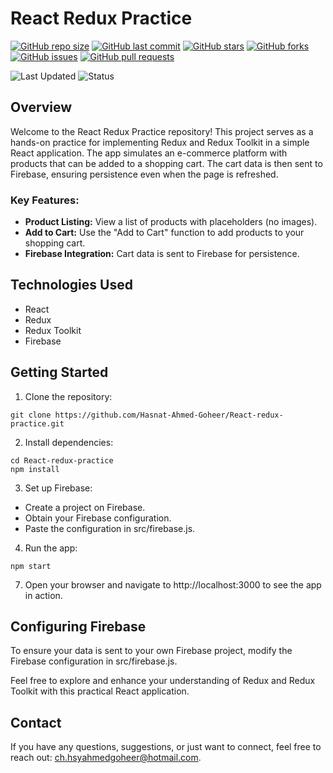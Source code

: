 # React Redux Practice

[![GitHub repo size](https://img.shields.io/github/repo-size/Hasnat-Ahmed-Goheer/React-redux-practice)](https://github.com/Hasnat-Ahmed-Goheer/React-redux-practice)
[![GitHub last commit](https://img.shields.io/github/last-commit/Hasnat-Ahmed-Goheer/React-redux-practice?color=blue)](https://github.com/Hasnat-Ahmed-Goheer/React-redux-practice/commits/master)
[![GitHub stars](https://img.shields.io/github/stars/Hasnat-Ahmed-Goheer/React-redux-practice)](https://github.com/Hasnat-Ahmed-Goheer/React-redux-practice/stargazers)
[![GitHub forks](https://img.shields.io/github/forks/Hasnat-Ahmed-Goheer/React-redux-practice)](https://github.com/Hasnat-Ahmed-Goheer/React-redux-practice/network)
[![GitHub issues](https://img.shields.io/github/issues/Hasnat-Ahmed-Goheer/React-redux-practice)](https://github.com/Hasnat-Ahmed-Goheer/React-redux-practice/issues)
[![GitHub pull requests](https://img.shields.io/github/issues-pr/Hasnat-Ahmed-Goheer/React-redux-practice)](https://github.com/Hasnat-Ahmed-Goheer/React-redux-practice/pulls)

![Last Updated](https://img.shields.io/github/last-commit/Hasnat-Ahmed-Goheer/React-redux-practice?label=Last%20Updated&color=yellow)
![Status](https://img.shields.io/badge/Status-Completed-brightgreen)

## Overview

Welcome to the React Redux Practice repository! This project serves as a hands-on practice for implementing Redux and Redux Toolkit in a simple React application. The app simulates an e-commerce platform with products that can be added to a shopping cart. The cart data is then sent to Firebase, ensuring persistence even when the page is refreshed.

### Key Features:

- **Product Listing:** View a list of products with placeholders (no images).
- **Add to Cart:** Use the "Add to Cart" function to add products to your shopping cart.
- **Firebase Integration:** Cart data is sent to Firebase for persistence.

## Technologies Used

- React
- Redux
- Redux Toolkit
- Firebase

## Getting Started

1. Clone the repository:
```
git clone https://github.com/Hasnat-Ahmed-Goheer/React-redux-practice.git
```
2. Install dependencies:

```
cd React-redux-practice
npm install
```
3. Set up Firebase:
  - Create a project on Firebase.
  - Obtain your Firebase configuration.
  - Paste the configuration in src/firebase.js.

4. Run the app:
```
npm start
```
7. Open your browser and navigate to http://localhost:3000 to see the app in action.

## Configuring Firebase
To ensure your data is sent to your own Firebase project, modify the Firebase configuration in src/firebase.js.

Feel free to explore and enhance your understanding of Redux and Redux Toolkit with this practical React application.

## Contact
If you have any questions, suggestions, or just want to connect, feel free to reach out: [ch.hsyahmedgoheer@hotmail.com](mailto:ch.hsyahmedgoheer@hotmail.com).
